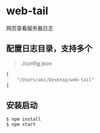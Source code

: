# web-tail
网页查看服务器日志


## 配置日志目录，支持多个

> ./config.json

```js
[
	"/Users/aki/Desktop/web-tail"
]
```

## 安装启动


	$ npm install
	$ npm start
